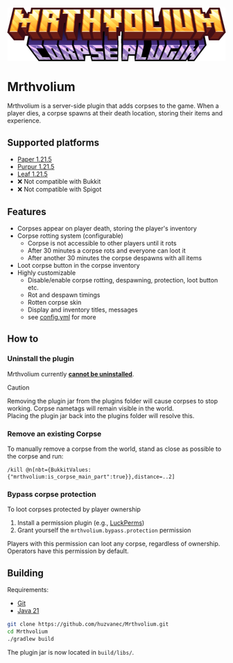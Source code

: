 ![MRTHVOLIUM](branding/title.png)

# Mrthvolium

Mrthvolium is a server-side plugin that adds corpses to the game. When a player dies, a corpse
spawns at their death location, storing their items and experience.

## Supported platforms

- [Paper 1.21.5](https://papermc.io)
- [Purpur 1.21.5](https://purpurmc.org)
- [Leaf 1.21.5](https://www.leafmc.one/)
- ❌ Not compatible with Bukkit
- ❌ Not compatible with Spigot

## Features

- Corpses appear on player death, storing the player's inventory
- Corpse rotting system (configurable)
    - Corpse is not accessible to other players until it rots
    - After 30 minutes a corpse rots and everyone can loot it
    - After another 30 minutes the corpse despawns with all items
- Loot corpse button in the corpse inventory
- Highly customizable
    - Disable/enable corpse rotting, despawning, protection, loot button etc.
    - Rot and despawn timings
    - Rotten corpse skin
    - Display and inventory titles, messages
    - see [config.yml](src/main/resources/config.yml) for more

## How to

### Uninstall the plugin

Mrthvolium currently <ins>**cannot be uninstalled**</ins>.
> [!CAUTION]
> Removing the plugin jar from the plugins folder will cause corpses to stop working.
> Corpse nametags will remain visible in the world.  
> Placing the plugin jar back into the plugins folder will resolve this.

### Remove an existing Corpse

To manually remove a corpse from the world, stand as close as possible to the corpse and run:

```
/kill @n[nbt={BukkitValues:{"mrthvolium:is_corpse_main_part":true}},distance=..2]
```

### Bypass corpse protection

To loot corpses protected by player ownership

1. Install a permission plugin (e.g., [LuckPerms](https://luckperms.net/))
2. Grant yourself the `mrthvolium.bypass.protection` permission

Players with this permission can loot any corpse, regardless of ownership.  
Operators have this permission by default.

## Building

Requirements:

- [Git](https://git-scm.com/downloads)
- [Java 21](https://www.oracle.com/java/technologies/downloads/#java21)

```bash
git clone https://github.com/huzvanec/Mrthvolium.git
cd Mrthvolium
./gradlew build
```

The plugin jar is now located in `build/libs/`.